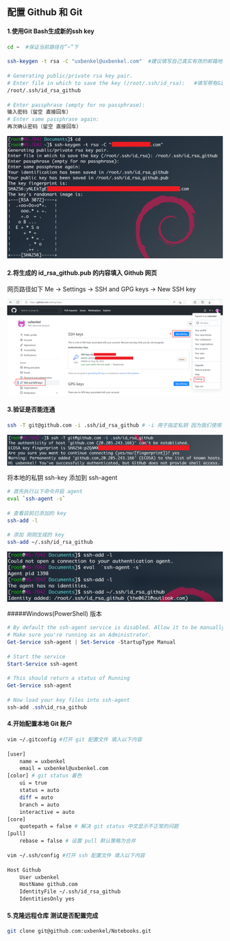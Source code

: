 ## 配置 Github 和 Git

#### 1.使用Git Bash生成新的ssh key

```bash
cd ~  #保证当前路径在”~”下

ssh-keygen -t rsa -C "uxbenkel@uxbenkel.com"  #建议填写自己真实有效的邮箱地址

# Generating public/private rsa key pair.
# Enter file in which to save the key (/root/.ssh/id_rsa):   #填写带有Github标识的路径
/root/.ssh/id_rsa_github

# Enter passphrase (empty for no passphrase):   
输入密码（留空 直接回车）
# Enter same passphrase again:   
再次确认密码（留空 直接回车）
```

![](assets/Snipaste_2022-08-28_15-20-58.png)

#### 2.将生成的 id_rsa_github.pub 的内容填入 Github 网页 

网页路径如下 Me -> Settings -> SSH and GPG keys -> New SSH key

![](assets/image-20220828152527274.png)

#### 3.验证是否能连通 

```bash
ssh -T git@github.com -i .ssh/id_rsa_github # -i 用于指定私钥 因为我们使用了自定义的私钥文件名称
```

![](assets/image-20220828152658715.png)

将本地的私钥 ssh-key 添加到 ssh-agent 

```bash
# 首先执行以下命令开启 agent
eval `ssh-agent -s`

# 查看目前已添加的 key
ssh-add -l

# 添加 刚刚生成的 key
ssh-add ~/.ssh/id_rsa_github
```

![](assets/image-20220828154214471.png)

#####Windows(PowerShell) 版本

```powershell
# By default the ssh-agent service is disabled. Allow it to be manually started for the next step to work.
# Make sure you're running as an Administrator.
Get-Service ssh-agent | Set-Service -StartupType Manual

# Start the service
Start-Service ssh-agent

# This should return a status of Running
Get-Service ssh-agent

# Now load your key files into ssh-agent
ssh-add .ssh\id_rsa_github
```



#### 4.开始配置本地 Git 账户

```bash
vim ~/.gitconfig #打开 git 配置文件 填入以下内容

[user]
    name = uxbenkel
    email = uxbenkel@uxbenkel.com
[color] # git status 着色
	ui = true
	status = auto
	diff = auto
	branch = auto
	interactive = auto
[core]
	quotepath = false # 解决 git status 中文显示不正常的问题
[pull]
	rebase = false # 设置 pull 默认策略为合并

vim ~/.ssh/config #打开 ssh 配置文件 填入以下内容

Host Github
    User uxbenkel
    HostName github.com
    IdentityFile ~/.ssh/id_rsa_github
    IdentitiesOnly yes
```

#### 5.克隆远程仓库 测试是否配置完成

```bash
git clone git@github.com:uxbenkel/Notebooks.git
```

